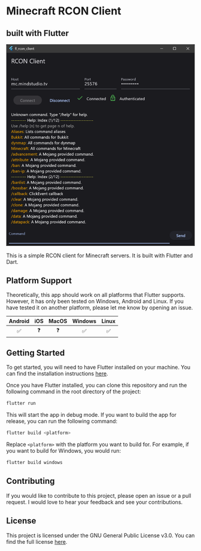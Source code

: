 # Minecraft RCON Client

## built with Flutter

![Screenshot](blob/flutter_rcon_client_screenshot.png)

This is a simple RCON client for Minecraft servers. It is built with Flutter and Dart.

## Platform Support

Theoretically, this app should work on all platforms that Flutter supports. However, it has only been tested on Windows, Android and Linux. If you have tested it on another platform, please let me know by opening an issue.

| Android |  iOS  | MacOS | Windows | Linux |
| :-----: | :---: | :---: | :-----: | :---: |
|    ✅    |   ❓   |   ❓   |    ✅    |   ✅   |

## Getting Started

To get started, you will need to have Flutter installed on your machine. You can find the installation instructions [here](https://flutter.dev/docs/get-started/install).

Once you have Flutter installed, you can clone this repository and run the following command in the root directory of the project:

```bash
flutter run
```

This will start the app in debug mode. If you want to build the app for release, you can run the following command:

```bash
flutter build <platform>
```

Replace `<platform>` with the platform you want to build for. For example, if you want to build for Windows, you would run:

```bash
flutter build windows
```

## Contributing

If you would like to contribute to this project, please open an issue or a pull request. I would love to hear your feedback and see your contributions.

## License

This project is licensed under the GNU General Public License v3.0. You can find the full license [here](COPYING).
